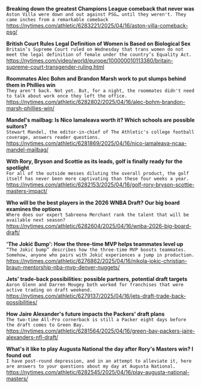 **Breaking down the greatest Champions League comeback that never was**\
`Aston Villa were down and out against PSG… until they weren't. They came inches from a remarkable comeback`\
https://nytimes.com/athletic/6283221/2025/04/16/aston-villa-comeback-psg/

**British Court Rules Legal Definition of Women is Based on Biological Sex**\
`Britain’s Supreme Court ruled on Wednesday that trans women do not meet the legal definition of female under the country’s Equality Act.`\
https://nytimes.com/video/world/europe/100000010113380/britain-supreme-court-transgender-ruling.html

**Roommates Alec Bohm and Brandon Marsh work to put slumps behind them in Phillies win**\
`They aren't back. Not yet. But, for a night, the roommates didn't need to talk about work once they left the office. `\
https://nytimes.com/athletic/6282802/2025/04/16/alec-bohm-brandon-marsh-phillies-win/

**Mandel's mailbag: Is Nico Iamaleava worth it? Which schools are possible suitors?**\
`Stewart Mandel, the editor-in-chief of The Athletic's college football coverage, answers reader questions. `\
https://nytimes.com/athletic/6281869/2025/04/16/nico-iamaleava-ncaa-mandel-mailbag/

**With Rory, Bryson and Scottie as its leads, golf is finally ready for the spotlight**\
`For all of the outside messes diluting the overall product, the golf itself has never been more captivating than these four weeks a year.`\
https://nytimes.com/athletic/6282153/2025/04/16/golf-rory-bryson-scottie-masters-impact/

**Who will be the best players in the 2026 WNBA Draft? Our big board examines the options**\
`Where does our expert Sabreena Merchant rank the talent that will be available next season? `\
https://nytimes.com/athletic/6282604/2025/04/16/wnba-2026-big-board-draft/

**'The Jokić Bump': How the three-time MVP helps teammates level up**\
`“The Jokić bump” describes how the three-time MVP boosts teammates. Somehow, anyone who pairs with Jokić experiences a jump in production.`\
https://nytimes.com/athletic/6276862/2025/04/16/nikola-jokic-christian-braun-mentorship-nba-mvp-denver-nuggets/

**Jets' trade-back possibilities: possible partners, potential draft targets**\
`Aaron Glenn and Darren Mougey both worked for franchises that were active trading on draft weekend.`\
https://nytimes.com/athletic/6279137/2025/04/16/jets-draft-trade-back-possibilities/

**How Jaire Alexander's future impacts the Packers' draft plans**\
`The two-time All-Pro cornerback is still a Packer eight days before the draft comes to Green Bay.`\
https://nytimes.com/athletic/6281564/2025/04/16/green-bay-packers-jaire-alexanders-nfl-draft/

**What's it like to play Augusta National the day after Rory's Masters win? I found out**\
`I have post-round depression, and in an attempt to alleviate it, here are answers to your questions about my day at Augusta National.`\
https://nytimes.com/athletic/6282545/2025/04/16/play-augusta-national-masters/

